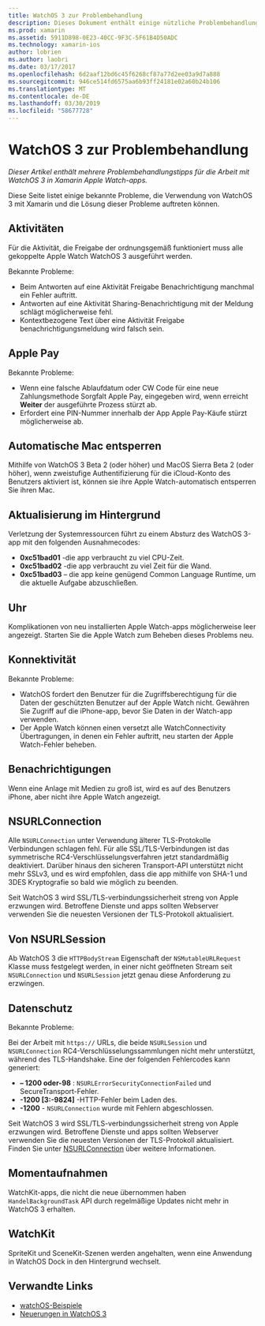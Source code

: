 ```yaml
---
title: WatchOS 3 zur Problembehandlung
description: Dieses Dokument enthält einige nützliche Problembehandlungstipps, bei der Arbeit mit WatchOS 3 in Xamarin. Tipps beziehen sich auf die Aktivitäten, Apple Pay, Aktualisierung im Hintergrund, NSURLConnection, Datenschutz und vieles mehr.
ms.prod: xamarin
ms.assetid: 5911D898-0E23-40CC-9F3C-5F61B4D50ADC
ms.technology: xamarin-ios
author: lobrien
ms.author: laobri
ms.date: 03/17/2017
ms.openlocfilehash: 6d2aaf12bd6c45f6268cf87a77d2ee03a9d7a888
ms.sourcegitcommit: 946ce514fd6575aa6b93ff24181e02a60b24b106
ms.translationtype: MT
ms.contentlocale: de-DE
ms.lasthandoff: 03/30/2019
ms.locfileid: "58677728"
---
```

# <a name="watchos-3-troubleshooting"></a>WatchOS 3 zur Problembehandlung

_Dieser Artikel enthält mehrere Problembehandlungstipps für die Arbeit mit WatchOS 3 in Xamarin Apple Watch-apps._

Diese Seite listet einige bekannte Probleme, die Verwendung von WatchOS 3 mit Xamarin und die Lösung dieser Probleme auftreten können.

## <a name="activities"></a>Aktivitäten

Für die Aktivität, die Freigabe der ordnungsgemäß funktioniert muss alle gekoppelte Apple Watch WatchOS 3 ausgeführt werden.

Bekannte Probleme:

- Beim Antworten auf eine Aktivität Freigabe Benachrichtigung manchmal ein Fehler auftritt.
- Antworten auf eine Aktivität Sharing-Benachrichtigung mit der Meldung schlägt möglicherweise fehl.
- Kontextbezogene Text über eine Aktivität Freigabe benachrichtigungsmeldung wird falsch sein.

## <a name="apple-pay"></a>Apple Pay

Bekannte Probleme:

- Wenn eine falsche Ablaufdatum oder CW Code für eine neue Zahlungsmethode Sorgfalt Apple Pay, eingegeben wird, wenn erreicht **Weiter** der ausgeführte Prozess stürzt ab.
- Erfordert eine PIN-Nummer innerhalb der App Apple Pay-Käufe stürzt möglicherweise ab.

## <a name="auto-mac-unlock"></a>Automatische Mac entsperren

Mithilfe von WatchOS 3 Beta 2 (oder höher) und MacOS Sierra Beta 2 (oder höher), wenn zweistufige Authentifizierung für die iCloud-Konto des Benutzers aktiviert ist, können sie ihre Apple Watch-automatisch entsperren Sie ihren Mac.

## <a name="background-refresh"></a>Aktualisierung im Hintergrund

Verletzung der Systemressourcen führt zu einem Absturz des WatchOS 3-app mit den folgenden Ausnahmecodes:

- **0xc51bad01** -die app verbraucht zu viel CPU-Zeit.
- **0xc51bad02** -die app verbraucht zu viel Zeit für die Wand.
- **0xc51bad03** – die app keine genügend Common Language Runtime, um die aktuelle Aufgabe abzuschließen.

## <a name="clock"></a>Uhr

Komplikationen von neu installierten Apple Watch-apps möglicherweise leer angezeigt. Starten Sie die Apple Watch zum Beheben dieses Problems neu.

## <a name="connectivity"></a>Konnektivität

Bekannte Probleme:

- WatchOS fordert den Benutzer für die Zugriffsberechtigung für die Daten der geschützten Benutzer auf der Apple Watch nicht. Gewähren Sie Zugriff auf die iPhone-app, bevor Sie Daten in der Watch-app verwenden.
- Der Apple Watch können einen versetzt alle WatchConnectivity Übertragungen, in denen ein Fehler auftritt, neu starten der Apple Watch-Fehler beheben.

## <a name="notifications"></a>Benachrichtigungen

Wenn eine Anlage mit Medien zu groß ist, wird es auf des Benutzers iPhone, aber nicht ihre Apple Watch angezeigt.

## <a name="nsurlconnection"></a>NSURLConnection

Alle `NSURLConnection` unter Verwendung älterer TLS-Protokolle Verbindungen schlagen fehl. Für alle SSL/TLS-Verbindungen ist das symmetrische RC4-Verschlüsselungsverfahren jetzt standardmäßig deaktiviert. Darüber hinaus den sicheren Transport-API unterstützt nicht mehr SSLv3, und es wird empfohlen, dass die app mithilfe von SHA-1 und 3DES Kryptografie so bald wie möglich zu beenden.

Seit WatchOS 3 wird SSL/TLS-verbindungssicherheit streng von Apple erzwungen wird. Betroffene Dienste und apps sollten Webserver verwenden Sie die neuesten Versionen der TLS-Protokoll aktualisiert.

## <a name="nsurlsession"></a>Von NSURLSession

Ab WatchOS 3 die `HTTPBodyStream` Eigenschaft der `NSMutableURLRequest` Klasse muss festgelegt werden, in einer nicht geöffneten Stream seit `NSURLConnection` und `NSURLSession` jetzt genau diese Anforderung zu erzwingen.

## <a name="privacy"></a>Datenschutz

Bekannte Probleme:

Bei der Arbeit mit `https://` URLs, die beide `NSURLSession` und `NSURLConnection` RC4-Verschlüsselungssammlungen nicht mehr unterstützt, während des TLS-Handshake. Eine der folgenden Fehlercodes kann generiert:

- **– 1200 oder-98** : `NSURLErrorSecurityConnectionFailed` und SecureTransport-Fehler.
- **-1200 [3:-9824]** -HTTP-Fehler beim Laden des.
- **-1200**  -  `NSURLConnection` wurde mit Fehlern abgeschlossen.

Seit WatchOS 3 wird SSL/TLS-verbindungssicherheit streng von Apple erzwungen wird. Betroffene Dienste und apps sollten Webserver verwenden Sie die neuesten Versionen der TLS-Protokoll aktualisiert. Finden Sie unter [NSURLConnection](#nsurlconnection) über weitere Informationen.

## <a name="snapshots"></a>Momentaufnahmen

WatchKit-apps, die nicht die neue übernommen haben `HandelBackgroundTask` API durch regelmäßige Updates nicht mehr in WatchOS 3 erhalten. 

## <a name="watchkit"></a>WatchKit

SpriteKit und SceneKit-Szenen werden angehalten, wenn eine Anwendung in WatchOS Dock in den Hintergrund wechselt.

## <a name="related-links"></a>Verwandte Links

- [watchOS-Beispiele](https://developer.xamarin.com/samples/watchos/all/)
- [Neuerungen in WatchOS 3](https://developer.apple.com/library/prerelease/content/releasenotes/General/WhatsNewInwatchOS/Articles/watchOS3.html#//apple_ref/doc/uid/TP40017085-SW1)
